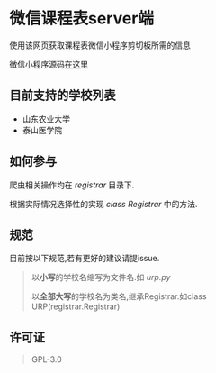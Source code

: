 # 微信课程表server端

使用该网页获取课程表微信小程序剪切板所需的信息

微信小程序源码[在这里](https://github.com/nierunjie/classtable-client)

## 目前支持的学校列表
* 山东农业大学
* 泰山医学院

## 如何参与

爬虫相关操作均在 *registrar* 目录下.

根据实际情况选择性的实现 *class Registrar* 中的方法.

## 规范
目前按以下规范,若有更好的建议请提issue.

> 以**小写**的学校名缩写为文件名.如 *urp.py*
> 
> 以**全部大写**的学校名为类名,继承Registrar.如class URP(registrar.Registrar)

## 许可证

> GPL-3.0
